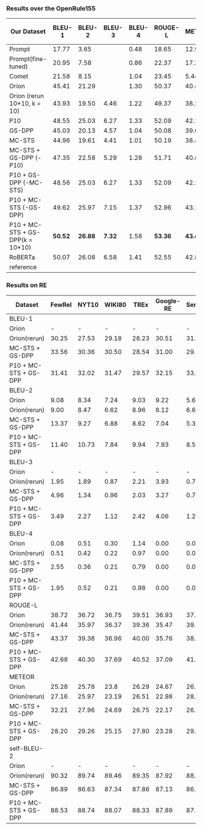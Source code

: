 ### Results over the OpenRule155
| Our Dataset                   | BLEU-1 | BLEU-2 | BLEU-3 | BLEU-4 | ROUGE-L | METEOR | self-BLEU-2| entailment score|
| ----                          | ----   | ----   |  ----  | ----   | ----    | ----   | ----       | ----            |
|Prompt                         | 17.77  | 3.65   |        |  0.48  |  18.65  | 12.94  |    86.63   |                 |
|Prompt(fine-tuned)             | 20.95  | 7.58   |        |  0.86  |  22.37  | 17.24  |  **82.13** |                 |                
|Comet                          | 21.58  | 8.15   |        |  1.04  |  23.45  | 5.44   |    90.78   |                 |
|Orion                          | 45.41  | 21.29  |        |  1.30  |  50.37  | 40.41  |    90.94   |                 |
|Orion (rerun 10*10, k = 10)    | 43.93  | 19.50  |  4.46  |  1.22  |  49.37  | 38.25  |    89.62   |     23.29       |
|P10                            | 48.55  | 25.03  |  6.27  |  1.33  |  52.09  | 42.14  |    88.83   |     19.40       |
|GS-DPP                         | 45.03  | 20.13  |  4.57  |  1.04  |  50.08  | 39.61  |    88.95   |     21.74       |
|MC-STS                         | 44.96  | 19.61  |  4.41  |  1.01  |  50.19  | 38.48  |    88.13   |     22.73       |
|MC-STS + GS-DPP  (-P10)        | 47.35  | 22.58  |  5.29  |  1.28  |  51.71  | 40.84  |    89.07   |   **24.27**     | 
|P10 + GS-DPP  (-MC-STS)        | 48.56  | 25.03  | 6.27   |  1.33  |  52.09  | 42.14  |    88.82   |     19.40       |  
|P10 + MC-STS  (-GS-DPP)        | 49.62  | 25.97  | 7.15   |  1.37  |  52.96  | 43.15  |    89.24   |     20.77       |  
|P10 + MC-STS + GS-DPP(k = 10*10)|**50.52**|**26.88**|**7.32**|  1.58  |**53.36**|**43.49**| 89.24  |     20.54       |
|RoBERTa                         |  50.07  |  26.08  |  6.58  |  1.41  |  52.55  |  42.86  | 89.21  |     21.45       | 
|reference                      |         |         |        |        |         |         |         |     37.07       |   


### Results on RE
|     Dataset                 | FewRel | NYT10  | WIKI80 | TREx    | Google-RE | SemEval    |
| ----                        | ----   | ----   | ----   | ----    | ----      | ----       |
|                           BLEU-1                                                          |
|Orion                        |  -      |   -   |      -  |     -   |      -  |   -     |
|Orion(rerun)                 |  30.25   | 27.53  |  29.18 |  28.23 |  30.51  |  31.52  |
|MC-STS + GS-DPP              |  33.56  |  30.36  |  30.50  |  28.54  |  31.00  |  29.64  |
|P10 + MC-STS + GS-DPP        |  31.41  |  32.02  |  31.47  |  29.57  |  32.15  |  33.64  |
|                           BLEU-2                                                          |
|Orion                        |  9.08   |  8.34   |  7.24  |  9.03   |  9.22  |  5.69  |
|Orion(rerun)                 |  9.00   |  8.47   |  6.62  |  8.96   |  8.12  |  6.68  |
|MC-STS + GS-DPP              |  13.37  |  9.27   |  6.88  |  8.62  |  7.04  |  5.39  | 
|P10 + MC-STS + GS-DPP        |  11.40  |  10.73  |  7.84  |  9.94  |  7.93  |  8.52  |
|                           BLEU-3                                                          |
|Orion                        |    -   |      -   |    -  |     -   |    -   |     -    |
|Orion(rerun)                 |  1.95   |  1.89   |  0.87  |  2.21   |  3.93  |  0.75  |
|MC-STS + GS-DPP              |  4.96  |  1.34  |  0.96  |  2.03  |  3.27  |  0.71  |
|P10 + MC-STS + GS-DPP        |  3.49  |  2.27  |  1.12  |  2.42  |  4.06  |  1.24  |
|                           BLEU-4                                                        |
|Orion                        |  0.08  |  0.51  |  0.30  |  1.14  |  0.00  | 0.00       |
|Orion(rerun)                 |  0.51   |  0.42   |  0.22  |  0.97   |  0.00  |  0.00   |
|MC-STS + GS-DPP              |  2.55  |  0.36  |  0.21  |  0.79  |  0.00  |  0.00  |
|P10 + MC-STS + GS-DPP        |  1.95  |  0.52  |  0.21  |  0.98  |  0.00  |  0.00  |
|                           ROUGE-L                                                       |
|Orion                        |  38.72  |  36.72  |  36.75  |  39.51  |  36.93  |  37.90  |
|Orion(rerun)                 |  41.44   |  35.97 |  36.37  |  39.36 |  35.47  |  39.54  |
|MC-STS + GS-DPP              |  43.37  |  39.38  |  36.96  |  40.00  |  35.76  |  38.26  | 
|P10 + MC-STS + GS-DPP        |  42.68  |  40.30  |  37.69  |  40.52  |  37.09  |  41.50  |
|                           METEOR                                                         |
|Orion                        |  25.28  |  25.78  |  23.8   |  26.29   |  24.67  |  26.71  |
|Orion(rerun)                 |  27.16   |  25.97 |  23.19  |  26.51   |  22.98  |  28.23  |
|MC-STS + GS-DPP              |  32.21  |  27.96  |  24.69  |  26.75  |  22.17  |  26.18  | 
|P10 + MC-STS + GS-DPP        |  28.20  |  29.26  |  25.15  |  27.80  |  23.28  |  29.30  |
|                           self-BLEU-2                                                    |
|Orion                        |     -    |   -     |   -     |  -       |  -     |    -    |
|Orion(rerun)                 |  90.32   |  89.74 |  89.46  |  89.35  |  87.92  |  88.35  |
|MC-STS + GS-DPP              |  86.89  |  86.63  |  87.34  |  87.86  |  87.13  |  86.48  |
|P10 + MC-STS + GS-DPP        |  88.53  |  88.74  |  88.07  |  88.33  |  87.89  |  87.11  |
